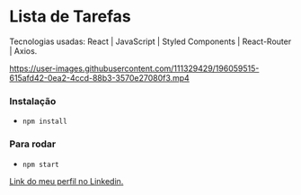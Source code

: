 # Lista de Tarefas

Tecnologias usadas: React | JavaScript | Styled Components | React-Router | Axios.

https://user-images.githubusercontent.com/111329429/196059515-615afd42-0ea2-4ccd-88b3-3570e27080f3.mp4

### Instalação
- `npm install`

### Para rodar 
- `npm start`

[Link do meu perfil no Linkedin.](https://www.linkedin.com/in/felipe-moises-4a1b58248/) 
